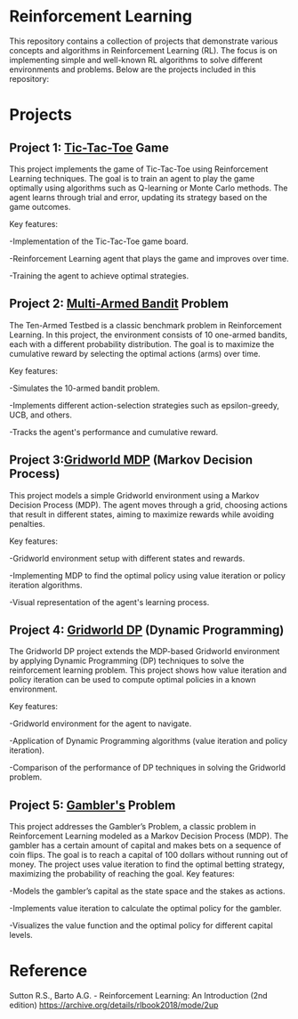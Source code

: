 # Reinforcement Learning 
This repository contains a collection of projects that demonstrate various concepts and algorithms in Reinforcement Learning (RL). The focus is on implementing simple and well-known RL algorithms to solve different environments and problems. Below are the projects included in this repository:

# Projects
## Project 1: [Tic-Tac-Toe](https://github.com/elenshahbazyan/Reinforcement-Learning/tree/main/tic-tac-toe) Game
This project implements the game of Tic-Tac-Toe using Reinforcement Learning techniques. The goal is to train an agent to play the game optimally using algorithms such as Q-learning or Monte Carlo methods. The agent learns through trial and error, updating its strategy based on the game outcomes.

Key features:

-Implementation of the Tic-Tac-Toe game board.

-Reinforcement Learning agent that plays the game and improves over time.

-Training the agent to achieve optimal strategies.

## Project 2: [Multi-Armed Bandit](https://github.com/elenshahbazyan/Reinforcement-Learning/tree/main/ten-armed-testbed) Problem
The Ten-Armed Testbed is a classic benchmark problem in Reinforcement Learning. In this project, the environment consists of 10 one-armed bandits, each with a different probability distribution. The goal is to maximize the cumulative reward by selecting the optimal actions (arms) over time.

Key features:

-Simulates the 10-armed bandit problem.

-Implements different action-selection strategies such as epsilon-greedy, UCB, and others.

-Tracks the agent's performance and cumulative reward.

## Project 3:[Gridworld MDP](https://github.com/elenshahbazyan/Reinforcement-Learning/tree/main/gridworld-mdp) (Markov Decision Process)
This project models a simple Gridworld environment using a Markov Decision Process (MDP). The agent moves through a grid, choosing actions that result in different states, aiming to maximize rewards while avoiding penalties.

Key features:

-Gridworld environment setup with different states and rewards.

-Implementing MDP to find the optimal policy using value iteration or policy iteration algorithms.

-Visual representation of the agent's learning process.

## Project 4: [Gridworld DP](https://github.com/elenshahbazyan/Reinforcement-Learning/tree/main/gridworld-dp) (Dynamic Programming)
The Gridworld DP project extends the MDP-based Gridworld environment by applying Dynamic Programming (DP) techniques to solve the reinforcement learning problem. This project shows how value iteration and policy iteration can be used to compute optimal policies in a known environment.

Key features:

-Gridworld environment for the agent to navigate.

-Application of Dynamic Programming algorithms (value iteration and policy iteration).

-Comparison of the performance of DP techniques in solving the Gridworld problem.

## Project 5: [Gambler's](https://github.com/elenshahbazyan/Reinforcement-Learning/tree/main/gambler-problem) Problem
This project addresses the Gambler’s Problem, a classic problem in Reinforcement Learning modeled as a Markov Decision Process (MDP). The gambler has a certain amount of capital and makes bets on a sequence of coin flips. The goal is to reach a capital of 100 dollars without running out of money. The project uses value iteration to find the optimal betting strategy, maximizing the probability of reaching the goal.
Key features:

-Models the gambler’s capital as the state space and the stakes as actions.

-Implements value iteration to calculate the optimal policy for the gambler.

-Visualizes the value function and the optimal policy for different capital levels.
# Reference
Sutton R.S., Barto A.G. - Reinforcement Learning: An Introduction (2nd edition) https://archive.org/details/rlbook2018/mode/2up
